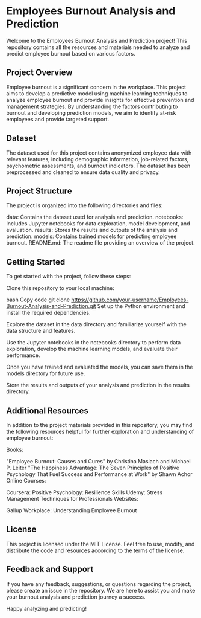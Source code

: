 
# Employees Burnout Analysis and Prediction
Welcome to the Employees Burnout Analysis and Prediction project! This repository contains all the resources and materials needed to analyze and predict employee burnout based on various factors.

## Project Overview
Employee burnout is a significant concern in the workplace. This project aims to develop a predictive model using machine learning techniques to analyze employee burnout and provide insights for effective prevention and management strategies. By understanding the factors contributing to burnout and developing prediction models, we aim to identify at-risk employees and provide targeted support.

## Dataset
The dataset used for this project contains anonymized employee data with relevant features, including demographic information, job-related factors, psychometric assessments, and burnout indicators. The dataset has been preprocessed and cleaned to ensure data quality and privacy.

## Project Structure
The project is organized into the following directories and files:

data: Contains the dataset used for analysis and prediction.
notebooks: Includes Jupyter notebooks for data exploration, model development, and evaluation.
results: Stores the results and outputs of the analysis and prediction.
models: Contains trained models for predicting employee burnout.
README.md: The readme file providing an overview of the project.

## Getting Started
To get started with the project, follow these steps:

Clone this repository to your local machine:

bash
Copy code
git clone https://github.com/your-username/Employees-Burnout-Analysis-and-Prediction.git
Set up the Python environment and install the required dependencies.

Explore the dataset in the data directory and familiarize yourself with the data structure and features.

Use the Jupyter notebooks in the notebooks directory to perform data exploration, develop the machine learning models, and evaluate their performance.

Once you have trained and evaluated the models, you can save them in the models directory for future use.

Store the results and outputs of your analysis and prediction in the results directory.

## Additional Resources
In addition to the project materials provided in this repository, you may find the following resources helpful for further exploration and understanding of employee burnout:

Books:

"Employee Burnout: Causes and Cures" by Christina Maslach and Michael P. Leiter
"The Happiness Advantage: The Seven Principles of Positive Psychology That Fuel Success and Performance at Work" by Shawn Achor
Online Courses:

Coursera: Positive Psychology: Resilience Skills
Udemy: Stress Management Techniques for Professionals
Websites:

Gallup Workplace: Understanding Employee Burnout

## License
This project is licensed under the MIT License. Feel free to use, modify, and distribute the code and resources according to the terms of the license.

## Feedback and Support
If you have any feedback, suggestions, or questions regarding the project, please create an issue in the repository. We are here to assist you and make your burnout analysis and prediction journey a success.

Happy analyzing and predicting!
